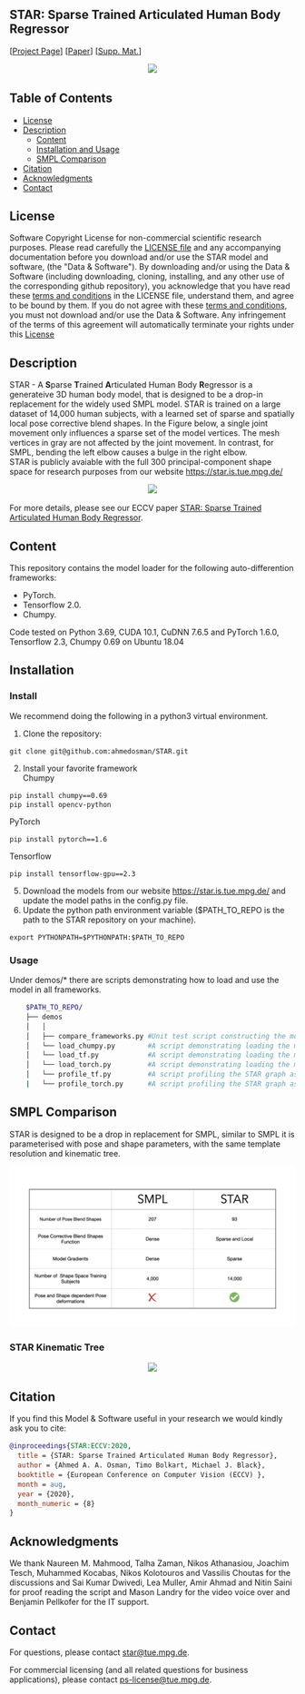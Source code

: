 ## STAR: Sparse Trained Articulated Human Body Regressor 

<!-- TODO: Replace with our arxiv link -->
<!-- [![report](https://img.shields.io/badge/arxiv-report-red)](https://arxiv.org/abs/1912.05656) -->

[[Project Page](https://star.is.tue.mpg.de/)] 
[[Paper](https://ps.is.tuebingen.mpg.de/uploads_file/attachment/attachment/618/star_paper.pdf)]
[[Supp. Mat.](https://ps.is.tuebingen.mpg.de/uploads_file/attachment/attachment/619/star_supmat.pdf)]

<p align="center">
  <img src="./images/main_teaser.png" />
</p>


## Table of Contents
  * [License](#license)
  * [Description](#description)
    * [Content](#content)
    * [Installation and Usage](#Installation)
    * [SMPL Comparison](#SMPLComparison)
  * [Citation](#citation)
  * [Acknowledgments](#acknowledgments)
  * [Contact](#contact)


## License

Software Copyright License for non-commercial scientific research purposes.
Please read carefully the [LICENSE file](https://github.com/ahmedosman/STAR/blob/master/LICENSE) and any accompanying
documentation before you download and/or use the STAR model and
software, (the "Data & Software"). By downloading and/or using the
Data & Software (including downloading, cloning, installing, and any other use
of the corresponding github repository), you acknowledge that you have read
these [terms and conditions](https://github.com/ahmedosman/STAR/blob/master/LICENSE) in the LICENSE file, understand them, and agree to be bound by them. If
you do not agree with these [terms and conditions](https://github.com/ahmedosman/STAR/blob/master/LICENSE), you must not download and/or
use the Data & Software. Any infringement of the terms of this agreement will
automatically terminate your rights under this [License](https://github.com/ahmedosman/STAR/blob/master/LICENSE)


## Description

STAR - A **S**parse **T**rained  **A**rticulated Human Body **R**egressor is a generateive 3D human body model, that is designed to be a drop-in replacement for the widely used SMPL model.
STAR is trained on a large dataset of 14,000 human subjects, with a learned set of sparse and spatially local pose corrective 
blend shapes. In the Figure below, a single joint movement only influences a sparse set of the model vertices. The mesh vertices in 
gray are not affected by the joint movement. In contrast, for SMPL, bending the left elbow causes a bulge in the right elbow.  <br/>
STAR is publicly avaiable with the full 300 principal-component shape space for research purposes from our website https://star.is.tue.mpg.de/

<p align="center">
  <img src="./images/sparse_pose_correctives.png" />
</p>


 For more details, please see our ECCV paper
[STAR: Sparse Trained Articulated Human Body Regressor](https://ps.is.mpg.de/uploads_file/attachment/attachment/618/star_paper.pdf).

## Content
This repository contains the model loader for the following auto-differention frameworks:
* PyTorch. 
* Tensorflow 2.0.
* Chumpy.

Code tested on Python 3.69, CUDA 10.1, CuDNN 7.6.5 and PyTorch 1.6.0, Tensorflow 2.3, Chumpy 0.69 on Ubuntu 18.04

## Installation 

### Install 

We recommend doing the following in a python3 virtual environment.

1. Clone the repository: 

```Shell
git clone git@github.com:ahmedosman/STAR.git
```
2. Install your favorite framework <br/>
Chumpy
```
pip install chumpy==0.69
pip install opencv-python
```

PyTorch
```
pip install pytorch==1.6
```

Tensorflow
```
pip install tensorflow-gpu==2.3
```
5. Download the models from our website https://star.is.tue.mpg.de/ and update the model paths in the config.py file.
6. Update the python path environment variable ($PATH_TO_REPO is the path to the STAR repository on your machine). 
```
export PYTHONPATH=$PYTHONPATH:$PATH_TO_REPO
```

### Usage

Under demos/* there are scripts demonstrating how to load and use the model in all frameworks. 
```bash
    $PATH_TO_REPO/
    ├── demos
    │   │
    │   ├── compare_frameworks.py #Unit test script constructing the model with three frameworks and comparing the output
    │   └── load_chumpy.py        #A script demonstrating loading the model in chumpy
    │   └── load_tf.py            #A script demonstrating loading the model in Tensorflow
    │   └── load_torch.py         #A script demonstrating loading the model in PyTorch
    │   └── profile_tf.py         #A script profiling the STAR graph as a function of batch Size in Tensorflow
    |   └── profile_torch.py      #A script profiling the STAR graph as a function of batch Size in PyTorch
```

## SMPL Comparison 
STAR is designed to be a drop in replacement for SMPL, similar to SMPL it is parameterised with pose and shape parameters, with the same template
resolution and kinematic tree. 

<p align="center">
  <img src="./images/smpl_vs_star.jpeg" />
</p>

### STAR Kinematic Tree
<p align="center">
  <img src="./images/star_kinematic_tree.png" />
</p>




## Citation

If you find this Model & Software useful in your research we would kindly ask you to cite:

```bibtex
@inproceedings{STAR:ECCV:2020,
  title = {STAR: Sparse Trained Articulated Human Body Regressor},
  author = {Ahmed A. A. Osman, Timo Bolkart, Michael J. Black},
  booktitle = {European Conference on Computer Vision (ECCV) },
  month = aug,
  year = {2020},
  month_numeric = {8}
}
```

## Acknowledgments
We thank Naureen M. Mahmood, Talha Zaman,  Nikos Athanasiou, Joachim Tesch, Muhammed Kocabas, Nikos Kolotouros and Vassilis Choutas for the discussions 
and Sai Kumar Dwivedi, Lea Muller, Amir Ahmad and Nitin Saini for proof reading the script and
Mason Landry for the video voice over and Benjamin Pellkofer for the IT support.

## Contact

For questions, please contact [star@tue.mpg.de](mailto:star@tue.mpg.de). 

For commercial licensing (and all related questions for business applications), please contact [ps-license@tue.mpg.de](mailto:ps-license@tue.mpg.de).
